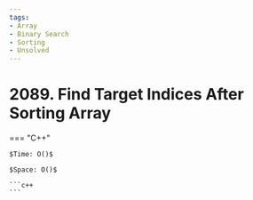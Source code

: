 ```yaml
---
tags:
- Array
- Binary Search
- Sorting
- Unsolved
---
```



# 2089. Find Target Indices After Sorting Array

=== "C++"

    $Time: O()$

    $Space: O()$

    ```c++
    ```